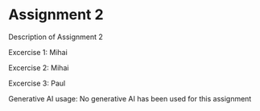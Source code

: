 # Assignment 2
Description of Assignment 2

Excercise 1: Mihai

Excercise 2: Mihai

Excercise 3: Paul

Generative AI usage:
No generative AI has been used for this assignment
